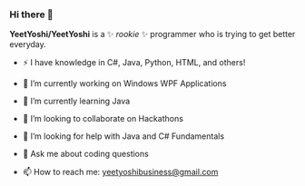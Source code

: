 ### Hi there 👋

**YeetYoshi/YeetYoshi** is a ✨ _rookie_ ✨ programmer who is trying to get better everyday.

- ⚡ I have knowledge in C#, Java, Python, HTML, and others!

- 🔭 I’m currently working on Windows WPF Applications
- 🌱 I’m currently learning Java

- 👯 I’m looking to collaborate on Hackathons
- 🤔 I’m looking for help with Java and C# Fundamentals

- 💬 Ask me about coding questions
- 📫 How to reach me: yeetyoshibusiness@gmail.com
